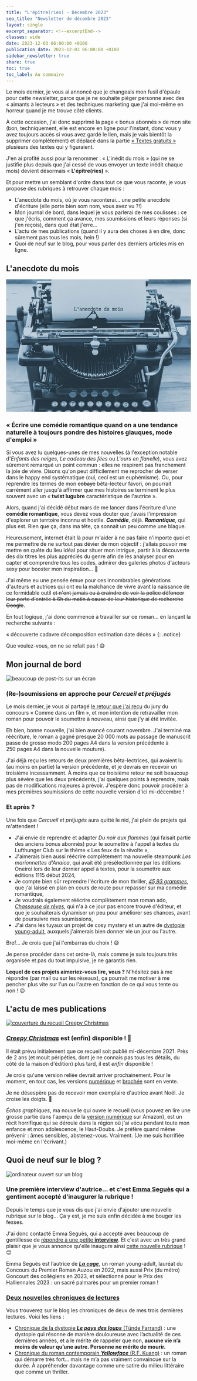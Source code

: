 ```yaml
---
title: "L'épître(ries) - Décembre 2023"
seo_title: "Newsletter de décembre 2023"
layout: single
excerpt_separator: <!--excerptEnd-->
classes: wide
date: 2023-12-03 06:00:00 +0100
publication_date: 2023-12-03 06:00:00 +0100
sidebar_newsletter: true
share: true
toc: true
toc_label: Au sommaire
---
```

<!--excerptEnd-->

Le mois dernier, je vous ai annoncé que je changeais mon fusil d'épaule pour cette newsletter, parce que je ne souhaite piéger personne avec des &laquo;&nbsp;aimants à lecteurs&nbsp;&raquo; et des techniques marketing que j'ai moi-même en horreur quand je me trouve côté clients.

À cette occasion, j'ai donc supprimé la page &laquo;&nbsp;bonus abonnés&nbsp;&raquo; de mon site (bon, techniquement, elle est encore en ligne pour l'instant, donc vous y avez toujours accès si vous avez gardé le lien, mais je vais bientôt la supprimer complètement) et déplacé dans la partie <a href="https://catherinephanvan.fr/echantillons" target="_blank">&laquo;&nbsp;Textes gratuits&nbsp;&raquo;</a> plusieurs des textes qui y figuraient.

J'en ai profité aussi pour la renommer&nbsp;: &laquo;&nbsp;L'inédit du mois&nbsp;&raquo; (qui ne se justifie plus depuis que j'ai cessé de vous envoyer un texte inédit chaque mois) devient désormais &laquo;&nbsp;**L'épître(ries)**&nbsp;&raquo;.

Et pour mettre un semblant d'ordre dans tout ce que vous raconte, je vous propose des rubriques à retrouver chaque mois&nbsp;:

* L'anecdote du mois, où je vous raconterai&hellip; une petite anecdote d'écriture (elle porte bien som nom, vous avez vu&nbsp;?!)
* Mon journal de bord, dans lequel je vous parlerai de mes coulisses&nbsp;: ce que j'écris, comment ça avance, mes soumissions et leurs réponses (si j'en reçois), dans quel état j'erre&hellip;
* L'actu de mes publications (quand il y aura des choses à en dire, donc sûrement pas tous les mois, hein&nbsp;!)
* Quoi de neuf sur le blog, pour vous parler des derniers articles mis en ligne.

## L'anecdote du mois

<img alt="machine à écrire" src="/assets/images/newsletter/anecdote.webp">

### &laquo;&nbsp;Écrire une comédie romantique quand on a une tendance naturelle à toujours pondre des histoires glauques, mode d'emploi&nbsp;&raquo;

Si vous avez lu quelques-unes de mes nouvelles (à l'exception notable d'*Enfants des neiges*, *Le cadeau des fées* ou *L'ours en flanelle*), vous avez sûrement remarqué un point commun&nbsp;: elles ne respirent pas franchement la joie de vivre. Disons qu'on peut difficilement me reprocher de verser dans le happy end systématique (oui, ceci est un euphémisme). Ou, pour reprendre les termes de mon ~~cobaye~~ bêta-lecteur favori, on pourrait carrément aller jusqu'à affirmer que mes histoires se terminent le plus souvent avec un &laquo;&nbsp;**twist lugubre** caractéristique de l'autrice&nbsp;&raquo;.

Alors, quand j'ai décidé début mars de me lancer dans l'écriture d'une **comédie romantique**, vous devez vous douter que j'avais l'impression d'explorer un terrtoire inconnu et hostile. ***Comédie***, déjà. ***Romantique***, qui plus est. Rien que ça, dans ma tête, ça sonnait un peu comme une blague.

Heureusement, internet était là pour m'aider à ne pas faire n'importe quoi et me permettre de ne surtout pas dévier de mon objectif&nbsp;:
j'allais pouvoir me mettre en quête du lieu idéal pour situer mon intrigue, partir à la découverte des dix titres les plus appréciés du genre afin de les analyser pour en capter et comprendre tous les codes, admirer des galeries photos d'acteurs sexy pour booster mon inspiration&hellip; 🤩

J'ai même eu une pensée émue pour ces innombrables générations d'auteurs et autrices qui ont eu la malchance de vivre avant la naissance de ce formidable outil ~~et n'ont jamais eu à craindre de voir la police défoncer leur porte d'entrée à 6h du matin à cause de leur historique de recherche Google~~.

En tout logique, j'ai donc commencé à travailler sur ce roman&hellip; en lançant la recherche suivante&nbsp;:

&laquo;&nbsp;découverte cadavre décomposition estimation date décès&nbsp;&raquo;
{: .notice}

Que voulez-vous, on ne se refait pas&nbsp;! 😅


## Mon journal de bord

<img alt="beaucoup de post-its sur un écran" src="https://cdn.pixabay.com/photo/2018/03/17/10/49/bulletin-board-3233643_1280.jpg">

### (Re-)soumissions en approche pour ***Cercueil et préjugés***

Le mois dernier, je vous ai partagé <a href="https://catherinephanvan.fr/newsletter/2023-11-05/#cercueil-et-préjugés-affaire-à-suivre" target="_blank">le retour que j'ai reçu</a> du jury du concours &laquo;&nbsp;Comme dans un film&nbsp;&raquo;, et mon intention de retravailler mon roman pour pouvoir le soumettre à nouveau, ainsi que j'y ai été invitée.

Eh bien, bonne nouvelle, j'ai bien avancé courant novembre. J'ai terminé ma réécriture, le roman a gagné presque 20&nbsp;000 mots au passage (le manuscrit passe de grosso modo 200&nbsp;pages A4 dans la version précédente à 250&nbsp;pages A4 dans la nouvelle mouture).

J'ai déjà reçu les retours de deux premières bêta-lectrices, qui avaient lu (au moins en partie) la version précédente, et je devrais en recevoir un troisième incessamment. À moins que ce troisième retour ne soit beaucoup plus sévère que les deux précédents, j'ai quelques points à reprendre, mais pas de modifications majeures à prévoir. J'espère donc pouvoir procéder à mes premières soumissions de cette nouvelle version d'ici mi-décembre&nbsp;!

### Et après&nbsp;?

Une fois que *Cercueil et préjugés* aura quitté le nid, j'ai plein de projets qui m'attendent&nbsp;!

* J'ai envie de reprendre et adapter *Du noir aux flammes* (qui faisait partie des anciens bonus abonnés) pour le soumettre à l'appel à textes du Lufthunger Club sur le thème &laquo;&nbsp;Les feux de la révolte&nbsp;&raquo;,
* J'aimerais bien aussi réécrire complètement ma nouvelle steampunk *Les marionnettes d'Anaica*, qui avait été présélectionnée par les éditions Oneiroi lors de leur dernier appel à textes, pour la soumettre aux éditions 1115 début 2024,
* Je compte bien sûr reprendre l'écriture de mon thriller, <a href="https://catherinephanvan.fr/publications/projets-en-cours/#4593grammes" target="_blank">*45,93&nbsp;grammes*</a>, que j'ai laissé en plan en cours de route pour repasser sur ma comédie romantique,
* Je voudrais également réécrire complètement mon roman ado, <a href="https://catherinephanvan.fr/publications/projets-en-cours/#chasseuse-de-r%C3%AAves" target="_blank">*Chasseuse de rêves*</a>, qui n'a à ce jour pas encore trouvé d'éditeur, et que je souhaiterais dynamiser un peu pour améliorer ses chances, avant de poursuivre mes soumissions,
* J'ai dans les tuyaux un projet de cosy mystery et un autre de <a href="https://catherinephanvan.fr/publications/projets-en-cours/#les-oubli%C3%A9es-depeirandria" target="_blank">dystopie young-adult</a>, auxquels j'aimerais bien donner vie un jour ou l'autre.

Bref&hellip; Je crois que j'ai l'embarras du choix&nbsp;! 😅

Je pense procéder dans cet ordre-là, mais comme je suis toujours très organisée et pas du tout impulsive, je ne garantis rien.

**Lequel de ces projets aimeriez-vous lire, vous&nbsp;?** N'hésitez pas à me répondre (par mail ou sur les réseaux), ça pourrait me motiver à me pencher plus vite sur l'un ou l'autre en fonction de ce qui vous tente ou non&nbsp;! 😉


## L'actu de mes publications

<a href="https://catherinephanvan.fr/publications/echos-graphiques" target="_blank"><img style="max-width:320px;" alt="couverture du recueil Creepy Christmas" src="https://m.media-amazon.com/images/I/810K6gd2SJL._SL1500_.jpg"></a>

### <a href="https://catherinephanvan.fr/publications/echos-graphiques" target="_blank">***Creepy Christmas***</a> est (enfin) disponible&nbsp;! 🤩

Il était prévu initialement que ce recueil soit publié mi-décembre 2021. Près de 2 ans (et moult péripéties, dont je ne connais pas tous les détails, du côté de la maison d'édition) plus tard, il est *enfin* disponible&nbsp;!

Je crois qu'une version reliée devrait arriver prochainement. Pour le moment, en tout cas, les versions <a href="https://www.amazon.fr/CREEPY-CHRISTMAS-Bloody-New-Year-ebook/dp/B0CMQHGD48" target="_blank">numérique</a> et <a href="https://www.amazon.fr/dp/B0CNYBQB9M" target="_blank">brochée</a> sont en vente.

Je ne désespère pas de recevoir mon exemplaire d'autrice avant Noël. Je croise les doigts. 🤞

*Échos graphiques*, ma nouvelle qui ouvre le recueil (vous pouvez en lire une grosse partie dans l'aperçu de la <a href="https://www.amazon.fr/CREEPY-CHRISTMAS-Bloody-New-Year-ebook/dp/B0CMQHGD48" target="_blank">version numérique</a> sur Amazon), est un récit horrifique qui se déroule dans la région où j'ai vécu pendant toute mon enfance et mon adolescence, le Haut-Doubs. Je préfère quand même prévenir&nbsp;: âmes sensibles, abstenez-vous. Vraiment. (Je me suis horrifiée moi-même en l'écrivant.)


## Quoi de neuf sur le blog&nbsp;?

<img alt="ordinateur ouvert sur un blog" src="https://catherinephanvan.fr/assets/images/newsletter/blog-mockup.webp">

### Une première interview d'autrice&hellip; et c'est <strong><a href="https://www.babelio.com/auteur/Emma-Segues/626507" target="_blank">Emma Seguès</a></strong> qui a gentiment accepté d'inaugurer la rubrique&nbsp;!

Depuis le temps que je vous dis que j'ai envie d'ajouter une nouvelle rubrique sur le blog&hellip; Ça y est, je me suis enfin décidée à me bouger les fesses.

J'ai donc contacté Emma Seguès, qui a accepté avec beaucoup de gentillesse de <a href="https://catherinephanvan.fr/interview/2023/12/03/emma-segues-interview.html" target="_blank">répondre à une petite **interview**</a>. Et c'est avec un très grand plaisir que je vous annonce qu'elle inaugure ainsi <a href="https://catherinephanvan.fr/blog/tags#interview" target="_blank">cette nouvelle rubrique</a>&nbsp;! 😊

Emma Seguès est l’autrice de <a href="https://catherinephanvan.fr/chronique/young-adult/2022/11/28/emma-segu%C3%A8s-la-cage.html" target="_blank">***La cage***</a>, un roman young-adult, lauréat du Concours du Premier Roman Auzou en 2022, mais aussi Prix (du métro) Goncourt des collégiens en 2023, et sélectionné pour le Prix des Halliennales 2023&nbsp;: un sacré palmarès pour un premier roman&nbsp;!

### <a href="https://catherinephanvan.fr/blog/tags#chronique" target="_blank">Deux nouvelles chroniques de lectures</a>

Vous trouverez sur le blog les chroniques de deux de mes trois dernières lectures. Voici les liens&nbsp;:

* <a href="https://catherinephanvan.fr/chronique/dystopie/2023/11/14/tunde-farrand-le-pays-des-loups.html" target="_blank">Chronique de la dystopie ***Le pays des loups*** (Tünde Farrand)</a>&nbsp;: une dystopie qui résonne de manière douloureuse avec l’actualité de ces dernières années, et a le mérite de rappeler que non, **aucune vie n’a moins de valeur qu’une autre. Personne ne mérite de mourir.**
* <a href="https://catherinephanvan.fr/chronique/contemporain/2023/11/25/r-f-kuang-yellowface.html" target="_blank">Chronique du roman contemporain ***Yellowface*** (R.F. Kuang)</a>&nbsp;: un roman qui démarre très fort&hellip; mais ne m’a pas vraiment convaincue sur la durée. À appréhender davantage comme une satire du milieu littéraire que comme un thriller.
